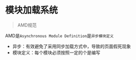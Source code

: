 
# 模块加载系统 

> AMD规范

AMD是`Asynchronous Module Definition`是`异步模块定义`

- 异步：有效避免了采用同步加载方式中，导致的页面假死现象
- 模块定义：每个模块必须按照一定的个是编写

     

